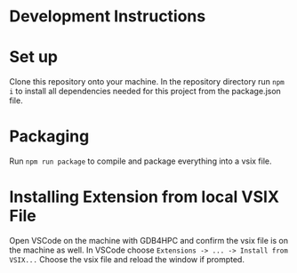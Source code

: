 # Development Instructions

# Set up
Clone this repository onto your machine. In the repository directory run `npm i` to install all dependencies 
needed for this project from the package.json file.

# Packaging
Run `npm run package` to compile and package everything into a vsix file.

# Installing Extension from local VSIX File
Open VSCode on the machine with GDB4HPC and confirm the vsix file is on the machine as well.
In VSCode choose `Extensions -> ... -> Install from VSIX...` 
Choose the vsix file and reload the window if prompted.